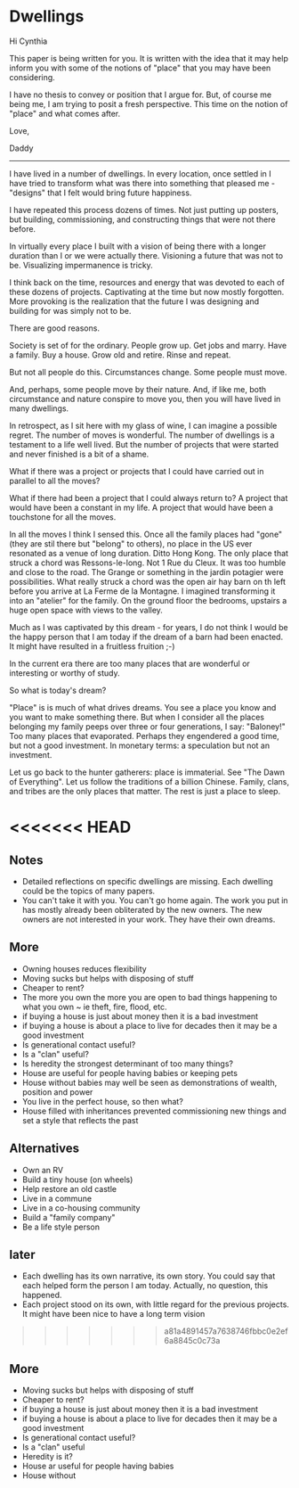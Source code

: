 # Dwellings

Hi Cynthia

This paper is being written for you. It is written with the idea that it may help inform you with some of the notions of "place" that you may have been considering.

I have no thesis to convey or position that I argue for. But, of course me being me, I am trying to posit a fresh perspective. This time on the notion of "place" and what comes after.

Love,

Daddy

***

I have lived in a number of dwellings. In every location, once settled in I have tried to transform what was there into something that pleased me - "designs" that I felt would bring future happiness.

I have repeated this process dozens of times. Not just putting up posters, but building, commissioning, and constructing things that were not there before.

In virtually every place I built with a vision of being there with a longer duration than I or we were actually there. Visioning a future that was not to be. Visualizing impermanence is tricky.

I think back on the time, resources and energy that was devoted to each of these dozens of projects. Captivating at the time but now mostly forgotten. More provoking is the realization that the future I was designing and building for was simply not to be.

There are good reasons.

Society is set of for the ordinary. People grow up. Get jobs and marry. Have a family. Buy a house. Grow old and retire. Rinse and repeat.

But not all people do this. Circumstances change. Some people must move.

And, perhaps, some people move by their nature. And, if like me, both circumstance and nature conspire to move you, then you will have lived in many dwellings.

In retrospect, as I sit here with my glass of wine, I can imagine a possible regret. The number of moves is wonderful. The number of dwellings is a testament to a life well lived. But the number of projects that were started and never finished is a bit of a shame.

What if there was a project or projects that I could have carried out in parallel to all the moves?

What if there had been a project that I could always return to? A project that would have been a constant in my life. A project that would have been a touchstone for all the moves.

In all the moves I think I sensed this. Once all the family places had "gone" (they are stil there but "belong" to others), no place in the US ever resonated as a venue of long duration. Ditto Hong Kong. The only place that struck a chord was Ressons-le-long. Not 1 Rue du Cleux. It was too humble and close to the road. The Grange or something in the jardin potagier were possibilities. What really struck a chord was the open air hay barn on th left before you arrive at La Ferme de la Montagne. I imagined transforming it into an "atelier" for the family. On the ground floor the bedrooms, upstairs a huge open space with views to the valley.

Much as I was captivated by this dream - for years, I do not think I would be the happy person that I am today if the dream of a barn had been enacted. It might have resulted in a fruitless fruition ;-)

In the current era there are too many places that are wonderful or interesting or worthy of study.

So what is today's dream?

"Place" is is much of what drives dreams. You see a place you know and you want to make something there. But when I consider all the places belonging my family peeps over three or four generations, I say: "Baloney!" Too many places that evaporated. Perhaps they engendered a good time, but not a good investment. In monetary terms: a speculation but not an investment.

Let us go back to the hunter gatherers: place is immaterial. See "The Dawn of Everything". Let us follow the traditions of a billion Chinese. Family, clans, and tribes are the only places that matter. The rest is just a place to sleep.

<<<<<<< HEAD
=======
## Notes

* Detailed reflections on specific dwellings are missing. Each dwelling could be the topics of many papers.
* You can't take it with you. You can't go home again. The work you put in has mostly already been obliterated by the new owners. The new owners are not interested in your work. They have their own dreams.

## More

* Owning houses reduces flexibility
* Moving sucks but helps with disposing of stuff
* Cheaper to rent?
* The more you own the more you are open to bad things happening to what you own ~ ie theft, fire, flood, etc.
* if buying a house is just about money then it is a bad investment
* if buying a house is about a place to live for decades then it may be a good investment
* Is generational contact useful?
* Is a "clan" useful?
* Is heredity the strongest determinant of too many things?
* House are useful for people having babies or keeping pets
* House without babies may well be seen as demonstrations of wealth, position and power
* You live in the perfect house, so then what?
* House filled with inheritances prevented commissioning new things and set a style that reflects the past

## Alternatives

* Own an RV
* Build a tiny house (on wheels)
* Help restore an old castle
* Live in a commune
* Live in a co-housing community
* Build a "family company"
* Be a life style person

## later

* Each dwelling has its own narrative, its own story. You could say that each helped form the person I am today. Actually, no question, this happened.
* Each project stood on its own, with little regard for the previous projects. It might have been nice to have a long term vision
>>>>>>> a81a4891457a7638746fbbc0e2ef6a8845c0c73a


## More

* Moving sucks but helps with disposing of stuff
* Cheaper to rent?
* if buying a house is just about money then it is a bad investment
* if buying a house is about a place to live for decades then it may be a good investment
* Is generational contact useful?
* Is a "clan" useful
* Heredity is it?
* House ar useful for people having babies
* House without 